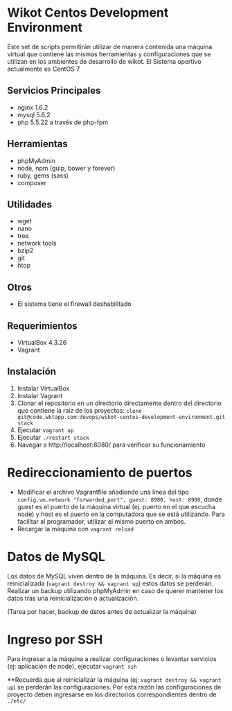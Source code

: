 # Wikot Centos Development Environment

Este set de scripts permitirán utilizar de manera contenida una máquina virtual
que contiene las mismas herramientas y configuraciones que se utilizan en los
ambientes de desarrollo de wikot. El Sistema opertivo actualmente es CentOS 7

## Servicios Principales

+ nginx 1.6.2
+ mysql 5.6.2
+ php 5.5.22 a través de php-fpm

## Herramientas

+ phpMyAdmin
+ node, npm (gulp, bower y forever)
+ ruby, gems (sass)
+ composer

## Utilidades

+ wget
+ nano
+ tree
+ network tools
+ bzip2
+ git
+ htop

## Otros

+ El sistema tiene el firewall deshabilitado

## Requerimientos

+ VirtualBox 4.3.26
+ Vagrant

## Instalación

1. Instalar VirtualBox
2. Instalar Vagrant
3. Clonar el repositorio en un directorio directamente dentro del directorio que contiene la raiz de los proyectos: ```clone git@code.wktapp.com:devops/wikot-centos-development-environment.git stack```
4. Ejecutar ```vagrant up```
5. Ejecutar ```./restart stack```
6. Navegar a http://localhost:8080/ para verificar su funcionamiento

# Redireccionamiento de puertos

+ Modificar el archivo Vagrantfile añadiendo una línea del tipo ```config.vm.network "forwarded_port", guest: 8980, host: 8980```, donde guest es el puerto de la máquina virtual (ej. puerto en el que escucha node) y host es el puerto en la computadora que se está utilizando. Para facilitar al programador, utilizar el mismo puerto en ambos.
+ Recargar la máquina con ```vagrant reload```

# Datos de MySQL

Los datos de MySQL viven dentro de la máquina. Es decir, si la máquina es reinicializada (```vagrant destroy && vagrant up```) estos datos se perderán. Realizar un backup utilizando phpMyAdmin en caso de querer mantener los datos tras una reinicialización o actualización.

(Tarea por hacer, backup de datos antes de actualizar la máquina)

# Ingreso por SSH

Para ingresar a la máquina a realizar configuraciones o levantar servicios (ej: aplicación de node), ejecutar ```vagrant ssh```

**Recuerda que al reinicializar la máquina (ej: ```vagrant destroy && vagrant up```) se perderán las configuraciones. Por esta razón las configuraciones de proyecto deben ingresarse en los directorios correspondientes dentro de ```./etc/```